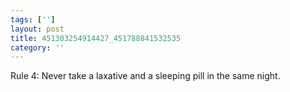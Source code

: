 ```yaml
---
tags: ['']
layout: post
title: 451303254914427_451788841532535
category: ''
---
```

Rule 4: Never take a laxative and a sleeping pill in the same night.